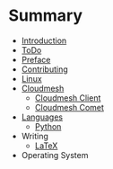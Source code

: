 # Summary

* [Introduction](README.md)
* [ToDo](links.md)
* [Preface](preface.md)
* [Contributing](contributing.md)
* [Linux](linux.md)
* [Cloudmesh](cloudmesh.md)
   * [Cloudmesh Client](cloudmesh_client.md)
   * [Cloudmesh Comet](cloudmesh_comet.md)
* [Languages](languages.md)
   * [Python](python.md)
* Writing
   * [LaTeX](latex.md)
* Operating System

